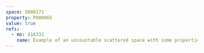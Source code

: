 ```yaml
---
space: S000171
property: P000065
value: true
refs:
  - mo: 416331
    name: Example of an uncountable scattered space with some properties
---
```


